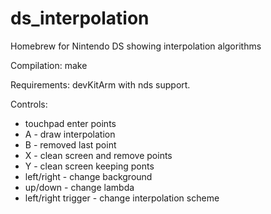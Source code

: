 ds_interpolation
================

Homebrew for Nintendo DS showing interpolation algorithms

Compilation: make

Requirements: devKitArm with nds support.

Controls:

* touchpad enter points
* A - draw interpolation
* B - removed last point
* X - clean screen and remove points
* Y - clean screen keeping ponts
* left/right - change background
* up/down - change lambda
* left/right trigger - change interpolation scheme
